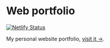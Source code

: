 # Web portfolio
[![Netlify Status](https://api.netlify.com/api/v1/badges/dffbdfea-5ed5-4077-9c06-37f0839f4e4e/deploy-status)](https://app.netlify.com/sites/pedantic-bartik-241fca/deploys)

My personal website portfolio, [visit it →](https://www.fredrikaronsson.com).